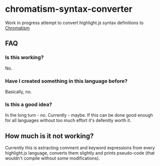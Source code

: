 # chromatism-syntax-converter
Work in progress attempt to convert highlight.js syntax definitions to [Chromatism](https://github.com/anviking/Chromatism)

## FAQ
### Is this working?
No.
### Have I created something in this language before?
Basically, no.
### Is this a good idea?
In the long turn - no. Currently - maybe. If this can be done good enough for all languages without too much effort it's defenitly worth it.
## How much is it not working?
Currently this is extracting comment and keyword expressions from every highlight.js language, converts them slightly and prints pseudo-code (that wouldn't compile without some modifications).